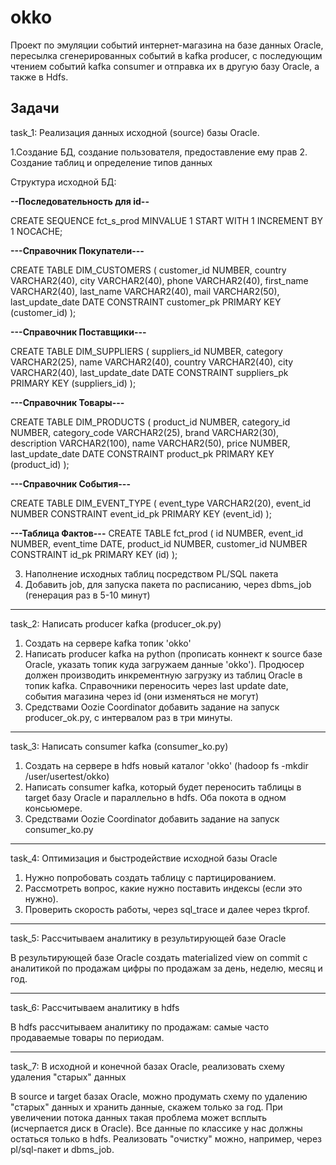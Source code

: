 # okko

Проект по эмуляции событий интернет-магазина на базе данных Oracle, пересылка сгенерированных событий в kafka producer, с последующим чтением событий kafka consumer и отправка их в другую базу Oracle, а также в Hdfs.

Задачи
----------------------------------------------------------------------------------------------------------------------------
task_1: Реализация данных исходной (source) базы Oracle. 

1.Создание БД, создание пользователя, предоставление ему прав
2. Создание таблиц и определение типов данных

Структура исходной БД:


**--Последовательность для id--**

CREATE SEQUENCE fct_s_prod
    MINVALUE 1
    START WITH 1
    INCREMENT BY 1
    NOCACHE;


**---Справочник Покупатели---**

CREATE TABLE DIM_CUSTOMERS ( 
	customer_id NUMBER, 
	country VARCHAR2(40), 
	city VARCHAR2(40), 
	phone VARCHAR2(40), 
	first_name VARCHAR2(40), 
	last_name VARCHAR2(40), 
	mail VARCHAR2(50), 
	last_update_date DATE
	CONSTRAINT customer_pk PRIMARY KEY (customer_id)
);


**---Справочник Поставщики---**

CREATE TABLE DIM_SUPPLIERS ( 
	suppliers_id NUMBER, 
	category VARCHAR2(25), 
	name VARCHAR2(40), 
	country VARCHAR2(40), 
	city VARCHAR2(40), 
	last_update_date DATE
	CONSTRAINT suppliers_pk PRIMARY KEY (suppliers_id)
);


**---Справочник Товары---** 

CREATE TABLE DIM_PRODUCTS ( 
	product_id NUMBER, 
	category_id NUMBER, 
	category_code VARCHAR2(25), 
	brand VARCHAR2(30), 
	description VARCHAR2(100), 
	name VARCHAR2(50), 
	price NUMBER, 
	last_update_date DATE 
	CONSTRAINT product_pk PRIMARY KEY (product_id)
);


**---Справочник События---** 

CREATE TABLE DIM_EVENT_TYPE (
    event_type   VARCHAR2(20), 
    event_id     NUMBER
	CONSTRAINT event_id_pk PRIMARY KEY (event_id)
);  


**---Таблица Фактов---**
CREATE TABLE fct_prod (
	id 			 NUMBER,
	event_id	 NUMBER,
    event_time   DATE, 
    product_id   NUMBER,
    customer_id  NUMBER
	CONSTRAINT id_pk PRIMARY KEY (id)
);

3. Наполнение исходных таблиц посредством PL/SQL пакета
4. Добавить job, для запуска пакета по расписанию, через dbms_job (генерация раз в 5-10 минут)

----------------------------------------------------------------------------------------------------------------------------
task_2: Написать producer kafka (producer_ok.py)

1. Создать на сервере kafka топик 'okko' 
2. Написать producer kafka на python (прописать коннект к source базе Oraclе, указать топик куда загружаем данные 'okko'). Продюсер должен производить инкрементную загрузку из таблиц Oracle в топик kafka. Справочники переносить через last update date, события магазина через id (они изменяться не могут)
3. Средствами Oozie Coordinator добавить задание на запуск producer_ok.py, с интервалом раз в три минуты.		

----------------------------------------------------------------------------------------------------------------------------
task_3: Написать consumer kafka (consumer_ko.py)

1. Создать на сервере в hdfs новый каталог 'okko' (hadoop fs -mkdir /user/usertest/okko)
2. Написать consumer kafka, который будет переносить таблицы в target базу Oracle и параллельно в hdfs. Оба покота в одном консьюмере. 
3. Средствами Oozie Coordinator добавить задание на запуск consumer_ko.py

----------------------------------------------------------------------------------------------------------------------------
task_4: Оптимизация и быстродействие исходной базы Oracle

1. Нужно попробовать создать таблицу с партицированием.
2. Рассмотреть вопрос, какие нужно поставить индексы (если это нужно).
3. Проверить скорость работы, через sql_trace и далее через tkprof.

----------------------------------------------------------------------------------------------------------------------------
task_5:  Рассчитываем аналитику в результирующей базе Oracle

В результирующей базе Oracle создать materialized view on commit с аналитикой по продажам
цифры по продажам за день, неделю, месяц и год.

----------------------------------------------------------------------------------------------------------------------------
task_6: Рассчитываем аналитику в hdfs

В hdfs рассчитываем аналитику по продажам: самые часто продаваемые товары по периодам.

----------------------------------------------------------------------------------------------------------------------------
task_7: В исходной и конечной базах Oracle, реализовать схему удаления "старых" данных

В source и target базах Oracle, можно продумать схему по удалению "старых" данных и хранить данные, скажем только за год. 
При увеличении потока данных такая проблема может всплыть (исчерпается диск в Oracle). Все данные по классике у нас должны остаться только в hdfs. 
Реализовать "очистку" можно, например, через pl/sql-пакет и dbms_job.
